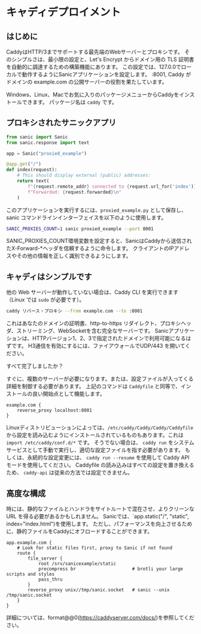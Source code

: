 # キャディデプロイメント

## はじめに

CaddyはHTTP/3までサポートする最先端のWebサーバーとプロキシです。 そのシンプルさは、最小限の設定と、Let's Encrypt からドメイン用の TLS 証明書を自動的に調達するための構築機能にあります。 この設定では、127.0.0でローカルで動作するようにSanicアプリケーションを設定します。 :8001, Caddy がドメインの example.com の公開サーバーの役割を果たしています。

Windows、Linux、Macでお気に入りのパッケージメニューからCaddyをインストールできます。 パッケージ名は `caddy` です。

## プロキシされたサニックアプリ

```python
from sanic import Sanic
from sanic.response import text

app = Sanic("proxied_example")

@app.get("/")
def index(request):
    # This should display external (public) addresses:
    return text(
        f"{request.remote_addr} connected to {request.url_for('index')}\n"
        f"Forwarded: {request.forwarded}\n"
    )
```

このアプリケーションを実行するには、`proxied_example.py` として保存し、sanic コマンドラインインターフェイスを以下のように使用します。

```bash
SANIC_PROXIES_COUNT=1 sanic proxied_example --port 8001
```

SANIC_PROXIES_COUNT環境変数を設定すると、SanicはCaddyから送信されたX-Forward-\*ヘッダを信頼するように命令します。 クライアントのIPアドレスやその他の情報を正しく識別できるようにします。

## キャディはシンプルです

他の Web サーバーが動作していない場合は、Caddy CLI を実行できます（Linux では `sudo` が必要です）。

```bash
caddy リバース・プロキシ --from example.com --to :8001
```

これはあなたのドメインの証明書、http-to-https リダイレクト、プロキシヘッダ、ストリーミング、WebSocketを含む完全なサーバーです。 Sanicアプリケーションは、HTTPバージョン1、2、3で指定されたドメインで利用可能になるはずです。 H3通信を有効にするには、ファイアウォールでUDP/443 を開いてください。

すべて完了しましたか？

すぐに、複数のサーバーが必要になります。または、設定ファイルが入ってくる詳細を制御する必要があります。 上記のコマンドは `Caddyfile` と同等で、インストールの良い開始点として機能します。

```
example.com {
    reverse_proxy localhost:8001
}
```

Linuxディストリビューションによっては、`/etc/caddy/Caddy/Caddy/Caddyfile` から設定を読み込むようにインストールされているものもあります。これは `import /etc/caddy/conf.d/*` です。 そうでない場合は、 `caddy run` をシステムサービスとして手動で実行し、適切な設定ファイルを指す必要があります。 もしくは、永続的な設定変更には、 `caddy run --resume` を使用して Caddy API モードを使用してください。 Caddyfile の読み込みはすべての設定を置き換えるため、 `caddy-api` は従来の方法では設定できません。

## 高度な構成

時には、静的なファイルとハンドラをサイトルートで混在させ、よりクリーンな URL を得る必要があるかもしれません。 Sanicでは、\`app.static("/", "static", index="index.html")を使用します。 ただし、パフォーマンスを向上させるために、静的ファイルをCaddyにオフロードすることができます。

```
app.example.com {
    # Look for static files first, proxy to Sanic if not found
    route {
        file_server {
            root /srv/sanicexample/static
            precompress br                     # brotli your large scripts and styles
            pass_thru
        }
        reverse_proxy unix//tmp/sanic.socket   # sanic --unix /tmp/sanic.socket
    }
}
```

詳細については、format@@0(https://caddyserver.com/docs/)を参照してください。
